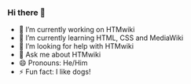 ### Hi there 👋

- 🔭 I’m currently working on HTMwiki
- 🌱 I’m currently learning HTML, CSS and MediaWiki
- 🤔 I’m looking for help with HTMwiki
- 💬 Ask me about HTMwiki
- 😄 Pronouns: He/Him
- ⚡ Fun fact: I like dogs!

<!--
**TheSmallyDog/thesmallydog** is a ✨ _special_ ✨ repository because its `README.md` (this file) appears on your GitHub profile.

Here are some ideas to get you started:

- 🔭 I’m currently working on ...
- 🌱 I’m currently learning ...
- 👯 I’m looking to collaborate on ...
- 🤔 I’m looking for help with ...
- 💬 Ask me about ...
- 📫 How to reach me: ...
- 😄 Pronouns: ...
- ⚡ Fun fact: ...
-->
